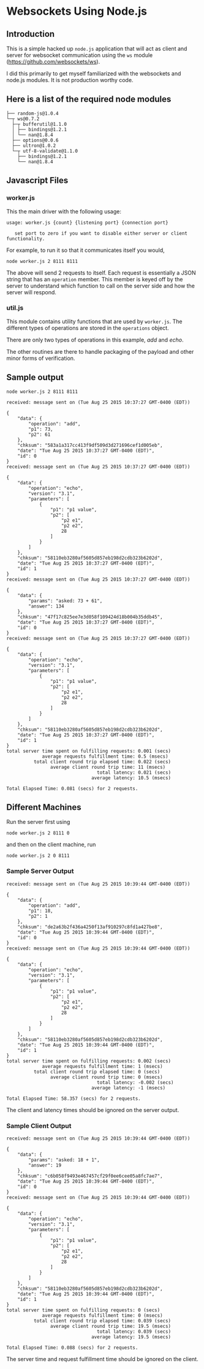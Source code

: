 # Websockets Using Node.js

## Introduction

This is a simple hacked up ```node.js``` application that will act as client and server for websocket communication using the ```ws``` module (<https://github.com/websockets/ws>).

I did this primarily to get myself familiarized with the websockets and node.js modules. It is not production worthy code.

## Here is a list of the required node modules

    ├── random-js@1.0.4
    └─┬ ws@0.7.2
      ├─┬ bufferutil@1.1.0
      │ ├── bindings@1.2.1
      │ └── nan@1.8.4
      ├── options@0.0.6
      ├── ultron@1.0.2
      └─┬ utf-8-validate@1.1.0
        ├── bindings@1.2.1
        └── nan@1.8.4
        
## Javascript Files

### worker.js

This the main driver with the following usage:

	usage: worker.js {count} {listening port} {connection port}

       set port to zero if you want to disable either server or client functionality.
       
For example, to run it so that it communicates itself you would,

	node worker.js 2 8111 8111
	
The above will send 2 requests to itself. Each request is essentially a JSON string that has an ```operation``` member. This member is keyed off by the server to understand which function to call on the server side and how the server will respond.

### util.js

This module contains utility functions that are used by ```worker.js```. The different types of operations are stored in the ```operations``` object.

There are only two types of operations in this example, *add* and *echo*.

The other routines are there to handle packaging of the payload and other minor forms of verification.

## Sample output

	node worker.js 2 8111 8111
	
    received: message sent on (Tue Aug 25 2015 10:37:27 GMT-0400 (EDT))
    
    {
        "data": {
            "operation": "add",
            "p1": 73,
            "p2": 61
        },
        "chksum": "583a1a317cc413f9df509d3d271696cef1d005eb",
        "date": "Tue Aug 25 2015 10:37:27 GMT-0400 (EDT)",
        "id": 0
    }
    received: message sent on (Tue Aug 25 2015 10:37:27 GMT-0400 (EDT))
    
    {
        "data": {
            "operation": "echo",
            "version": "3.1",
            "parameters": [
                {
                    "p1": "p1 value",
                    "p2": [
                        "p2 e1",
                        "p2 e2",
                        28
                    ]
                }
            ]
        },
        "chksum": "58110eb3280af5605d857eb198d2cdb323b6202d",
        "date": "Tue Aug 25 2015 10:37:27 GMT-0400 (EDT)",
        "id": 1
    }
    received: message sent on (Tue Aug 25 2015 10:37:27 GMT-0400 (EDT))
    
    {
        "data": {
            "params": "asked: 73 + 61",
            "answer": 134
        },
        "chksum": "47f17c825ee7e3d058f109424d18b004b35ddb45",
        "date": "Tue Aug 25 2015 10:37:27 GMT-0400 (EDT)",
        "id": 0
    }
    received: message sent on (Tue Aug 25 2015 10:37:27 GMT-0400 (EDT))
    
    {
        "data": {
            "operation": "echo",
            "version": "3.1",
            "parameters": [
                {
                    "p1": "p1 value",
                    "p2": [
                        "p2 e1",
                        "p2 e2",
                        28
                    ]
                }
            ]
        },
        "chksum": "58110eb3280af5605d857eb198d2cdb323b6202d",
        "date": "Tue Aug 25 2015 10:37:27 GMT-0400 (EDT)",
        "id": 1
    }
    total server time spent on fulfilling requests: 0.001 (secs)
                 average requests fulfillment time: 0.5 (msecs)
              total client round trip elapsed time: 0.022 (secs)
                    average client round trip time: 11 (msecs)
                                     total latency: 0.021 (secs)
                                   average latency: 10.5 (msecs)
    
    Total Elapsed Time: 0.081 (secs) for 2 requests.
    
## Different Machines

Run the server first using

	node worker.js 2 8111 0
	
and then on the client machine, run

	node worker.js 2 0 8111
	
### Sample Server Output

    received: message sent on (Tue Aug 25 2015 10:39:44 GMT-0400 (EDT))
    
    {
        "data": {
            "operation": "add",
            "p1": 18,
            "p2": 1
        },
        "chksum": "de2a63b2f436a4250f13af910297c8fd1a427be8",
        "date": "Tue Aug 25 2015 10:39:44 GMT-0400 (EDT)",
        "id": 0
    }
    received: message sent on (Tue Aug 25 2015 10:39:44 GMT-0400 (EDT))
    
    {
        "data": {
            "operation": "echo",
            "version": "3.1",
            "parameters": [
                {
                    "p1": "p1 value",
                    "p2": [
                        "p2 e1",
                        "p2 e2",
                        28
                    ]
                }
            ]
        },
        "chksum": "58110eb3280af5605d857eb198d2cdb323b6202d",
        "date": "Tue Aug 25 2015 10:39:44 GMT-0400 (EDT)",
        "id": 1
    }
    total server time spent on fulfilling requests: 0.002 (secs)
                 average requests fulfillment time: 1 (msecs)
              total client round trip elapsed time: 0 (secs)
                    average client round trip time: 0 (msecs)
                                     total latency: -0.002 (secs)
                                   average latency: -1 (msecs)
    
    Total Elapsed Time: 58.357 (secs) for 2 requests.

The client and latency times should be ignored on the server output.
    
### Sample Client Output

    received: message sent on (Tue Aug 25 2015 10:39:44 GMT-0400 (EDT))
    
    {
        "data": {
            "params": "asked: 18 + 1",
            "answer": 19
        },
        "chksum": "c6b058f9493e467457cf29f0ee6cee05a8fc7ae7",
        "date": "Tue Aug 25 2015 10:39:44 GMT-0400 (EDT)",
        "id": 0
    }
    received: message sent on (Tue Aug 25 2015 10:39:44 GMT-0400 (EDT))
    
    {
        "data": {
            "operation": "echo",
            "version": "3.1",
            "parameters": [
                {
                    "p1": "p1 value",
                    "p2": [
                        "p2 e1",
                        "p2 e2",
                        28
                    ]
                }
            ]
        },
        "chksum": "58110eb3280af5605d857eb198d2cdb323b6202d",
        "date": "Tue Aug 25 2015 10:39:44 GMT-0400 (EDT)",
        "id": 1
    }
    total server time spent on fulfilling requests: 0 (secs)
                 average requests fulfillment time: 0 (msecs)
              total client round trip elapsed time: 0.039 (secs)
                    average client round trip time: 19.5 (msecs)
                                     total latency: 0.039 (secs)
                                   average latency: 19.5 (msecs)
    
    Total Elapsed Time: 0.088 (secs) for 2 requests.
    
The server time and request fulfillment time should be ignored on the client.